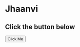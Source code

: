 # Jhaanvi
<!DOCTYPE html>
<html lang="en">
<head>
    <meta charset="UTF-8">
    <meta name="viewport" content="width=device-width, initial-scale=1.0">
    <title>Congratulations</title>
    <script>
        function showMessage() {
            alert("Congratulations! You are safe now.");
        }
    </script>
</head>
<body>
    <h2>Click the button below</h2>
    <button onclick="showMessage()">Click Me</button>
</body>
</html>
